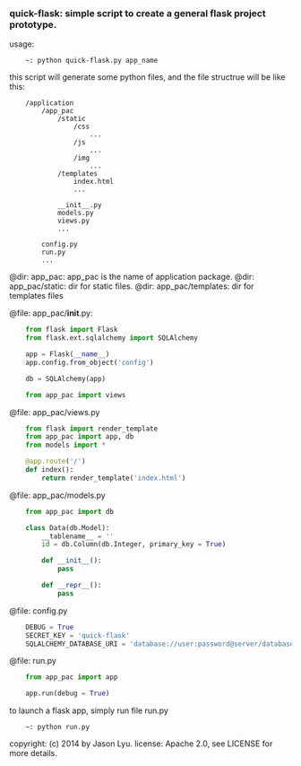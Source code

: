 ### quick-flask: simple script to create a general flask project prototype.

usage:
```
	~: python quick-flask.py app_name
```

this script will generate some python files,
and the file structrue will be like this:
```
	/application
		/app_pac
			/static
				/css
					...
				/js
					...
				/img
					...
			/templates
				index.html
				...

			__init__.py
			models.py
			views.py
			...

		config.py
		run.py
		...
```


@dir: app_pac: app_pac is the name of application package.
@dir: app_pac/static: dir for static files.
@dir: app_pac/templates: dir for templates files

@file: app_pac/__init__.py:

``` py
	from flask import Flask
	from flask.ext.sqlalchemy import SQLAlchemy

	app = Flask(__name__)
	app.config.from_object('config')

	db = SQLAlchemy(app)

	from app_pac import views
```

@file: app_pac/views.py

``` py
	from flask import render_template
	from app_pac import app, db
	from models import *

	@app.route('/')
	def index():
		return render_template('index.html')
```

@file: app_pac/models.py

``` py
	from app_pac import db

	class Data(db.Model):
		__tablename__ = ''
		id = db.Column(db.Integer, primary_key = True)

		def __init__():
			pass

		def __repr__():
			pass
```

@file: config.py

``` py
	DEBUG = True
	SECRET_KEY = 'quick-flask'
	SQLALCHEMY_DATABASE_URI = 'database://user:password@server/database'

```

@file: run.py

``` py
	from app_pac import app

	app.run(debug = True)
```

to launch a flask app, simply run file run.py

```
	~: python run.py

```

  copyright: (c) 2014 by Jason Lyu.
  license: Apache 2.0, see LICENSE for more details.
